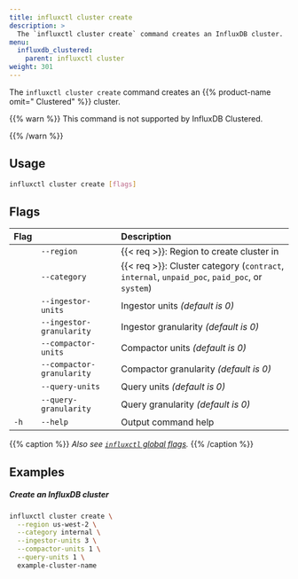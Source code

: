 ```yaml
---
title: influxctl cluster create
description: >
  The `influxctl cluster create` command creates an InfluxDB cluster.
menu:
  influxdb_clustered:
    parent: influxctl cluster
weight: 301
---
```


The `influxctl cluster create` command creates an {{% product-name omit=" Clustered" %}} cluster.

{{% warn %}}
This command is not supported by InfluxDB Clustered.
<!-- For information about create an InfluxDB Cluster, see
[Install InfluxDB Clustered](/influxdb/clustered/install/). -->
{{% /warn %}}

## Usage

```sh
influxctl cluster create [flags]
```

## Flags

| Flag |                           | Description                                                                                   |
| :--- | ------------------------- | :-------------------------------------------------------------------------------------------- |
|      | `--region`                | {{< req >}}: Region to create cluster in                                                      |
|      | `--category`              | {{< req >}}: Cluster category (`contract`, `internal`, `unpaid_poc`, `paid_poc`, or `system`) |
|      | `--ingestor-units`        | Ingestor units _(default is 0)_                                                               |
|      | `--ingestor-granularity`  | Ingestor granularity _(default is 0)_                                                         |
|      | `--compactor-units`       | Compactor units _(default is 0)_                                                              |
|      | `--compactor-granularity` | Compactor granularity _(default is 0)_                                                        |
|      | `--query-units`           | Query units _(default is 0)_                                                                  |
|      | `--query-granularity`     | Query granularity _(default is 0)_                                                            |
| `-h` | `--help`                  | Output command help                                                                           |

{{% caption %}}
_Also see [`influxctl` global flags](/influxdb/clustered/reference/cli/influxctl/#global-flags)._
{{% /caption %}}

## Examples

##### Create an InfluxDB cluster

```sh
influxctl cluster create \
  --region us-west-2 \
  --category internal \
  --ingestor-units 3 \
  --compactor-units 1 \
  --query-units 1 \
  example-cluster-name
```
